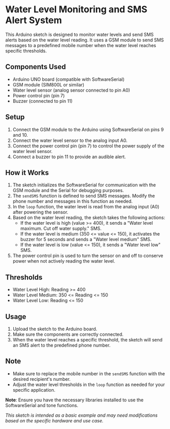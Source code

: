 
# Water Level Monitoring and SMS Alert System

This Arduino sketch is designed to monitor water levels and send SMS alerts based on the water level reading. It uses a GSM module to send SMS messages to a predefined mobile number when the water level reaches specific thresholds.

## Components Used
- Arduino UNO board (compatible with SoftwareSerial)
- GSM module (SIM800L or similar)
- Water level sensor (analog sensor connected to pin A0)
- Power control pin (pin 7)
- Buzzer (connected to pin 11)

## Setup
1. Connect the GSM module to the Arduino using SoftwareSerial on pins 9 and 10.
2. Connect the water level sensor to the analog input A0.
3. Connect the power control pin (pin 7) to control the power supply of the water level sensor.
4. Connect a buzzer to pin 11 to provide an audible alert.

## How it Works
1. The sketch initializes the SoftwareSerial for communication with the GSM module and the Serial for debugging purposes.
2. The `sendSMS` function is defined to send SMS messages. Modify the phone number and messages in this function as needed.
3. In the `loop` function, the water level is read from the analog input (A0) after powering the sensor.
4. Based on the water level reading, the sketch takes the following actions:
   - If the water level is high (value >= 400), it sends a "Water level maximum. Cut off water supply." SMS.
   - If the water level is medium (350 <= value <= 150), it activates the buzzer for 5 seconds and sends a "Water level medium" SMS.
   - If the water level is low (value <= 150), it sends a "Water level low" SMS.
5. The power control pin is used to turn the sensor on and off to conserve power when not actively reading the water level.

## Thresholds
- Water Level High: Reading >= 400
- Water Level Medium: 350 <= Reading <= 150
- Water Level Low: Reading <= 150

## Usage
1. Upload the sketch to the Arduino board.
2. Make sure the components are correctly connected.
3. When the water level reaches a specific threshold, the sketch will send an SMS alert to the predefined phone number.

## Note
- Make sure to replace the mobile number in the `sendSMS` function with the desired recipient's number.
- Adjust the water level thresholds in the `loop` function as needed for your specific application.

**Note**: Ensure you have the necessary libraries installed to use the SoftwareSerial and tone functions.

*This sketch is intended as a basic example and may need modifications based on the specific hardware and use case.*
